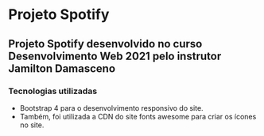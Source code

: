 # Projeto Spotify
## Projeto Spotify desenvolvido no curso Desenvolvimento Web 2021 pelo instrutor Jamilton Damasceno

### Tecnologias utilizadas
- Bootstrap 4 para o desenvolvimento responsivo do site.
- Também, foi utilizada a CDN do site fonts awesome para criar os ícones no site.

